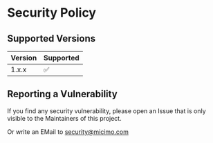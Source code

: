 # Security Policy

## Supported Versions

| Version | Supported          |
| ------- | ------------------ |
| 1.x.x   | :white_check_mark: |

## Reporting a Vulnerability

If you find any security vulnerability, please open an Issue that is only visible to the Maintainers of this project.

Or write an EMail to [security@micimo.com](mailto:security@micimo.com)
